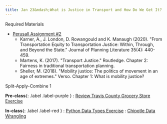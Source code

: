 ```yaml
---
title: Jan 23&mdash;What is Justice in Transport and How Do We Get It?
---
```


Required Materials  
* [Perusall Assignment #2](https://utexas.instructure.com/courses/1410081/assignments/6953242)
    * Karner, A., J. London, D. Rowangould and K. Manaugh (2020). "From Transportation Equity to Transportation Justice: Within, Through, and Beyond the State." Journal of Planning Literature 35(4): 440-459.
    * Martens, K. (2017). "Transport Justice." Routledge. Chapter 2: Fairness in traditional transportation planning. 
    * Sheller, M. (2018). "Mobility justice: The politics of movement in an age of extremes." Verso. Chapter 1: What is mobility justice?

Split-Apply-Combine 1

**Pre-class**{: .label .label-purple }
: [Review Travis County Grocery Store Exercise](https://colab.research.google.com/drive/1LekNDagbs-jXQ5O84JxBPY52EriXiVCF?usp=sharing)

**In-class**{: .label .label-red }
: [Python Data Types Exercise](https://colab.research.google.com/drive/1pgnGR9A5NRH_NjoOW8H4_KLTQBEgLcvV?usp=sharing)
: [Chipotle Data Wrangling](https://colab.research.google.com/drive/1vynAbrIvXJgGMEjVkZ8-9Mp_5oOCeFhQ?usp=sharing)